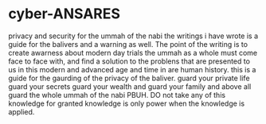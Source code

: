 # cyber-ANSARES
privacy and security for the ummah of the nabi
the writings i have wrote is a guide for the balivers and a warning as well.
The point of the writing is to create awarness about modern day trials the 
ummah as a whole must come face to face with, and find a solution to the problens that 
are presented to us in this modern and advanced age and time in are human history.
this is a guide for the gaurding of the privacy of the baliver. guard your private life guard your 
secrets guard your wealth and guard your family and above all guard the whole ummah of the nabi PBUH.
DO not take any of this knowledge for granted knowledge is only power when the knowledge is applied.
